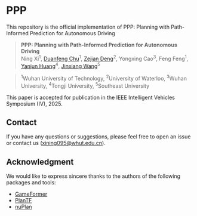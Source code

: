 # PPP
This repository is the official implementation of PPP: Planning with Path-Informed Prediction for Autonomous Driving

> **PPP: Planning with Path-Informed Prediction for Autonomous Driving**  
> Ning Xi<sup>1</sup>, [Duanfeng Chu](https://scholar.google.cz/citations?hl=zh-CN&user=QTR73zwAAAAJ)<sup>1</sup>, [Zejian Deng](https://scholar.google.cz/citations?user=zA_fv-QAAAAJ&hl=zh-CN&oi=ao)<sup>2</sup>, Yongxing Cao<sup>3</sup>, Feng Feng<sup>1</sup>, [Yanjun Huang](https://scholar.google.cz/citations?user=r_XUM78AAAAJ&hl=zh-CN&oi=ao)<sup>4</sup>, [Jinxiang Wang](https://scholar.google.cz/citations?user=yA0baSQAAAAJ&hl=zh-CN&oi=ao)<sup>5</sup>

> <sup>1</sup>Wuhan University of Technology, <sup>2</sup>University of Waterloo, <sup>3</sup>Wuhan University, <sup>4</sup>Tongji University, <sup>5</sup>Southeast University

This paper is accepted for publication in the IEEE Intelligent Vehicles Symposium (IV), 2025.


## Contact
If you have any questions or suggestions, please feel free to open an issue or contact us (xining095@whut.edu.cn).

## Acknowledgment
We would like to express sincere thanks to the authors of the following packages and tools:
- [GameFormer](https://github.com/MCZhi/GameFormer-Planner)
- [PlanTF](https://github.com/jchengai/planTF)
- [nuPlan](https://www.nuscenes.org/nuplan)




